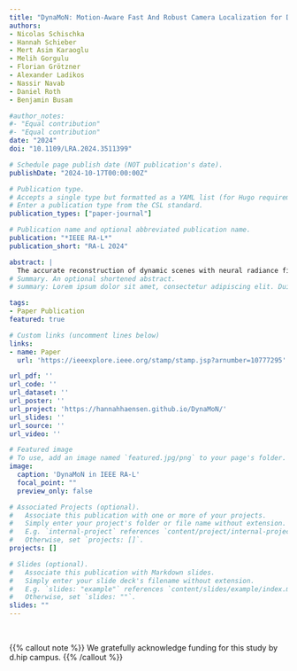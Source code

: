 ```yaml
---
title: "DynaMoN: Motion-Aware Fast And Robust Camera Localization for Dynamic Neural Radiance Fields"
authors:
- Nicolas Schischka
- Hannah Schieber
- Mert Asim Karaoglu
- Melih Gorgulu
- Florian Grötzner
- Alexander Ladikos
- Nassir Navab
- Daniel Roth
- Benjamin Busam

#author_notes:
#- "Equal contribution"
#- "Equal contribution"
date: "2024"
doi: "10.1109/LRA.2024.3511399"

# Schedule page publish date (NOT publication's date).
publishDate: "2024-10-17T00:00:00Z"

# Publication type.
# Accepts a single type but formatted as a YAML list (for Hugo requirements).
# Enter a publication type from the CSL standard.
publication_types: ["paper-journal"]

# Publication name and optional abbreviated publication name.
publication: "*IEEE RA-L*"
publication_short: "RA-L 2024"

abstract: | 
  The accurate reconstruction of dynamic scenes with neural radiance fields is significantly dependent on the estimation of camera poses. Widely used structure-from-motion pipelines encounter difficulties in accurately tracking the camera trajectory when faced with separate dynamics of the scene content and the camera movement. To address this challenge, we propose Dynamic Motion-Aware Fast and Robust Camera Localization for Dynamic Neural Radiance Fields (DynaMoN). DynaMoN utilizes semantic segmentation and generic motion masks to handle dynamic content for initial camera pose estimation and statics-focused ray sampling for fast and accurate novel-view synthesis. Our novel iterative learning scheme switches between training the NeRF and updating the pose parameters for an improved reconstruction and trajectory estimation quality. The proposed pipeline shows significant acceleration of the training process. We extensively evaluate our approach on two real-world dynamic datasets, the TUM RGB-D dataset and the BONN RGB-D Dynamic dataset. DynaMoN improves over the state-of-the-art both in terms of reconstruction quality and trajectory accuracy. We plan to make our code public to enhance research in this area.
# Summary. An optional shortened abstract.
# summary: Lorem ipsum dolor sit amet, consectetur adipiscing elit. Duis posuere tellus ac convallis placerat. Proin tincidunt magna sed ex sollicitudin condimentum.

tags:
- Paper Publication
featured: true

# Custom links (uncomment lines below)
links:
- name: Paper
  url: 'https://ieeexplore.ieee.org/stamp/stamp.jsp?arnumber=10777295'

url_pdf: ''
url_code: ''
url_dataset: ''
url_poster: ''
url_project: 'https://hannahhaensen.github.io/DynaMoN/'
url_slides: ''
url_source: ''
url_video: ''

# Featured image
# To use, add an image named `featured.jpg/png` to your page's folder. 
image:
  caption: 'DynaMoN in IEEE RA-L'
  focal_point: ""
  preview_only: false

# Associated Projects (optional).
#   Associate this publication with one or more of your projects.
#   Simply enter your project's folder or file name without extension.
#   E.g. `internal-project` references `content/project/internal-project/index.md`.
#   Otherwise, set `projects: []`.
projects: []

# Slides (optional).
#   Associate this publication with Markdown slides.
#   Simply enter your slide deck's filename without extension.
#   E.g. `slides: "example"` references `content/slides/example/index.md`.
#   Otherwise, set `slides: ""`.
slides: ""
---
```


<br>

{{% callout note %}}
We gratefully acknowledge funding for this study by d.hip campus.
{{% /callout %}}


